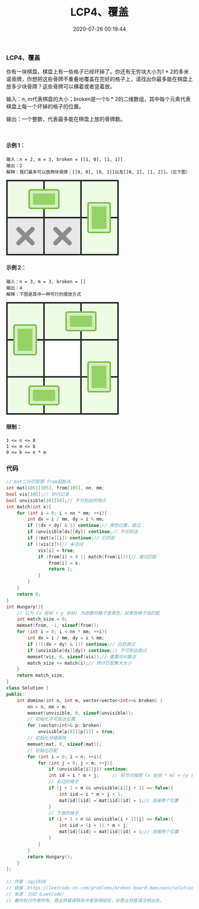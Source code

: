 ﻿---
title: LCP4、覆盖
categories:
- leetcode
tags:
  - null
date: 2020-07-26 00:19:44
---

### LCP4、覆盖
你有一块棋盘，棋盘上有一些格子已经坏掉了。你还有无穷块大小为1 * 2的多米诺骨牌，你想把这些骨牌不重叠地覆盖在完好的格子上，请找出你最多能在棋盘上放多少块骨牌？这些骨牌可以横着或者竖着放。


输入：n, m代表棋盘的大小；broken是一个b * 2的二维数组，其中每个元素代表棋盘上每一个坏掉的格子的位置。

输出：一个整数，代表最多能在棋盘上放的骨牌数。

 

#### 示例 1：
```
输入：n = 2, m = 3, broken = [[1, 0], [1, 1]]
输出：2
解释：我们最多可以放两块骨牌：[[0, 0], [0, 1]]以及[[0, 2], [1, 2]]。（见下图）
```

![tu](/images/domino_example_1.jpg)
#### 示例 2：
```
输入：n = 3, m = 3, broken = []
输出：4
解释：下图是其中一种可行的摆放方式

```
![tu](/images/domino_example_2.jpg)
#### 限制：
```
1 <= n <= 8
1 <= m <= 8
0 <= b <= n * m
```

### 代码
```cpp
// mat二分匹配图 from起始点
int mat[105][105], from[105], nn, mm;
bool vis[105];// 访问记录
bool unvisible[10][10];// 不可到达的地点
int match(int x){
    for (int i = 0; i < nn * mm; ++i){
        int dx = i / mm, dy = i % mm;
        if ((dx + dy) & 1) continue;// 黑色位置，跳过
        if (unvisible[dx][dy]) continue;// 不可到达
        if (!mat[x][i]) continue;// 已匹配
        if (!vis[i]){// 未访问
            vis[i] = true;
            if (from[i] < 0 || match(from[i])){// 递归匹配
                from[i] = x;
                return 1;
            }
        }
    }
    return 0;
}
int Hungary(){
    // 认为 (x 坐标 + y 坐标) 为奇数时格子是黑色，对黑色格子找匹配
    int match_size = 0;
    memset(from, -1, sizeof(from));
    for (int i = 0; i < nn * mm; ++i){
        int dx = i / mm, dy = i % mm;
        if (!((dx + dy) & 1)) continue;// 白色跳过
        if (unvisible[dx][dy]) continue;// 不可到达跳过
        memset(vis, 0, sizeof(vis));// 重置访问集合
        match_size += match(i);// 统计匹配集大大小
    }
    return match_size;
}
class Solution {
public:
    int domino(int n, int m, vector<vector<int>>& broken) {
        nn = n, mm = m;
        memset(unvisible, 0, sizeof(unvisible));
        // 初始化不可到达位置
        for (vector<int>& p: broken)
            unvisible[p[0]][p[1]] = true;
        // 初始化邻接矩阵
        memset(mat, 0, sizeof(mat));
        // 初始化匹配
        for (int i = 0; i < n; ++i){
            for (int j = 0; j < m; ++j){
                if (unvisible[i][j]) continue;
                int id = i * m + j;     // 将节点按照 (x 坐标 * m) + (y 坐标) 编号
                // 右边的格子
                if (j + 1 < m && unvisible[i][j + 1] == false){
                    int iid = i * m + j + 1;
                    mat[id][iid] = mat[iid][id] = 1;// 连接两个位置
                }
                // 下面的格子
                if (i + 1 < n && unvisible[i + 1][j] == false){
                    int iid = (i + 1) * m + j;
                    mat[id][iid] = mat[iid][id] = 1;// 连接两个位置
                }
            }
        }
        return Hungary();
    }
};

// 作者：zqy1018
// 链接：https://leetcode-cn.com/problems/broken-board-dominoes/solution/c-er-fen-tu-zui-da-pi-pei-by-zqy1018/
// 来源：力扣（LeetCode）
// 著作权归作者所有。商业转载请联系作者获得授权，非商业转载请注明出处。
```